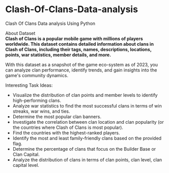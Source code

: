 # Clash-Of-Clans-Data-analysis
Clash Of Clans Data analysis Using Python  

About Dataset  
**Clash of Clans is a popular mobile game with millions of players worldwide. This dataset contains detailed information about clans in Clash of Clans, including their tags, names, descriptions, locations, points, war statistics, member details, and more.**

With this dataset as a snapshot of the game eco-system as of 2023, you can analyze clan performance, identify trends, and gain insights into the game's community dynamics.

Interesting Task Ideas:  
* Visualize the distribution of clan points and member levels to identify high-performing clans.
* Analyze war statistics to find the most successful clans in terms of win streaks, war wins, and ties.
* Determine the most popular clan banners.
* Investigate the correlation between clan location and clan popularity (or the countries where Clash of Clans is most popular).
* Find the countries with the highest-ranked players.
* Identify the most and least family-friendly clans based on the provided flag.
* Determine the percentage of clans that focus on the Builder Base or Clan Capital.
* Analyze the distribution of clans in terms of clan points, clan level, clan capital level.
